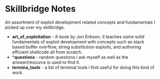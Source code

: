 # Skillbridge Notes
An assortment of exploit development related concepts and fundamentals I picked up over my skillbridge. 

- **art_of_exploitation** - A book by Jon Erikson, it teaches some solid fundamentals of exploit development with concepts such as stack based buffer overflow, string substitution exploits, and authoring efficient shellcode all from scratch.
- ***questions** - random questions i ask myself as well as the answer/resource is used to find it.
- **termina_tools** - a list of terminal tools i find useful for doing this kind of work. 